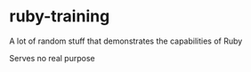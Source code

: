 # ruby-training
A lot of random stuff that demonstrates the capabilities of Ruby

Serves no real purpose
